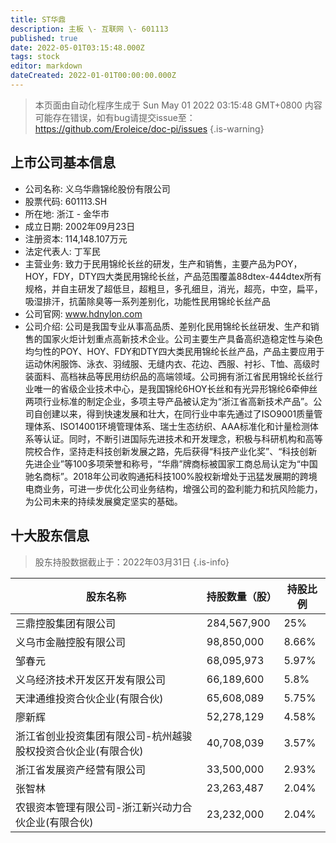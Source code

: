 ```yaml
---
title: ST华鼎
description: 主板 \- 互联网 \- 601113
published: true
date: 2022-05-01T03:15:48.000Z
tags: stock
editor: markdown
dateCreated: 2022-01-01T00:00:00.000Z
---
```


> 本页面由自动化程序生成于 Sun May 01 2022 03:15:48 GMT+0800
> 内容可能存在错误，如有bug请提交issue至：https://github.com/Eroleice/doc-pi/issues
{.is-warning}

## 上市公司基本信息
- 公司名称: 义乌华鼎锦纶股份有限公司
- 股票代码: 601113.SH
- 所在地: 浙江 - 金华市
- 成立日期: 2002年09月23日
- 注册资本: 114,148.107万元
- 法定代表人: 丁军民
- 主营业务: 致力于民用锦纶长丝的研发，生产和销售，主要产品为POY，HOY，FDY，DTY四大类民用锦纶长丝，产品范围覆盖88dtex-444dtex所有规格，并自主研发了超低旦，超粗旦，多孔细旦，消光，超亮，中空，扁平，吸湿排汗，抗菌除臭等一系列差别化，功能性民用锦纶长丝产品
- 公司官网: www.hdnylon.com
- 公司介绍: 公司是我国专业从事高品质、差别化民用锦纶长丝研发、生产和销售的国家火炬计划重点高新技术企业。公司主要生产具备高织造稳定性与染色均匀性的POY、HOY、FDY和DTY四大类民用锦纶长丝产品，产品主要应用于运动休闲服饰、泳衣、羽绒服、无缝内衣、花边、西服、衬衫、T恤、高级时装面料、高档袜品等民用纺织品的高端领域。公司拥有浙江省民用锦纶长丝行业唯一的省级企业技术中心，是我国锦纶6HOY长丝和有光异形锦纶6牵伸丝两项行业标准的制定企业，多项主导产品被认定为“浙江省高新技术产品”。公司自创建以来，得到快速发展和壮大，在同行业中率先通过了ISO9001质量管理体系、ISO14001环境管理体系、瑞士生态纺织、AAA标准化和计量检测体系等认证。同时，不断引进国际先进技术和开发理念，积极与科研机构和高等院校合作，坚持走科技创新发展之路，先后获得“科技产业化奖”、“科技创新先进企业”等100多项荣誉和称号，“华鼎”牌商标被国家工商总局认定为“中国驰名商标”。2018年公司收购通拓科技100%股权新增处于迅猛发展期的跨境电商业务，可进一步优化公司业务结构，增强公司的盈利能力和抗风险能力，为公司未来的持续发展奠定坚实的基础。


## 十大股东信息
> 股东持股数据截止于：2022年03月31日
{.is-info}

| 股东名称 | 持股数量（股） | 持股比例 |
| --- | --- | --- |
| 三鼎控股集团有限公司 | 284,567,900 | 25% |
| 义乌市金融控股有限公司 | 98,850,000 | 8.66% |
| 邹春元 | 68,095,973 | 5.97% |
| 义乌经济技术开发区开发有限公司 | 66,189,600 | 5.8% |
| 天津通维投资合伙企业(有限合伙) | 65,608,089 | 5.75% |
| 廖新辉 | 52,278,129 | 4.58% |
| 浙江省创业投资集团有限公司-杭州越骏股权投资合伙企业(有限合伙) | 40,708,039 | 3.57% |
| 浙江省发展资产经营有限公司 | 33,500,000 | 2.93% |
| 张智林 | 23,263,487 | 2.04% |
| 农银资本管理有限公司-浙江新兴动力合伙企业(有限合伙) | 23,232,000 | 2.04% |




